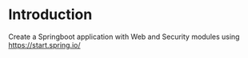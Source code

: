 # Introduction

Create a Springboot application with Web and Security modules using https://start.spring.io/
